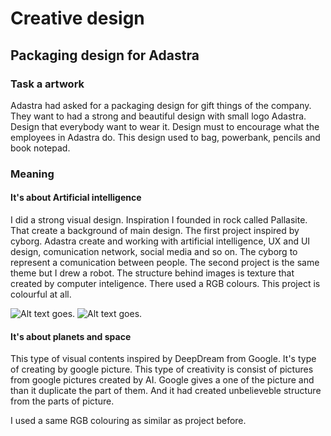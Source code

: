 # Creative design
## Packaging design for Adastra
### Task a artwork
Adastra had asked for a packaging design for gift things of the company. They want to had a strong and beautiful design with small logo Adastra. Design that everybody want to wear it. Design must to encourage what the employees in Adastra do. This design used to bag, powerbank, pencils and book notepad.
### Meaning
#### It's about Artificial intelligence
I did a strong visual design. Inspiration I founded in rock called Pallasite. That create a background of main design. The first project inspired by cyborg. Adastra create and working with artificial intelligence, UX and UI design, comunication network, social media and so on. The cyborg to represent a comunication between people. The second project is the same theme but I drew a robot. The structure behind images is texture that created by computer inteligence. There used a RGB colours. This project is colourful at all.

 <img alt = "Alt text goes." src= "cup-cyborg.jpg"> 
 
 <img alt = "Alt text goes." src= "powerb-robot.jpg"> 
 
#### It's about planets and space
This type of visual contents inspired by DeepDream from Google. It's type of creating by google picture. This type of creativity is consist of pictures from google pictures created by AI. Google gives a one of the picture and than it duplicate the part of them. And it had created unbelieveble structure from the parts of picture.

I used a same RGB colouring as similar as project before. 
